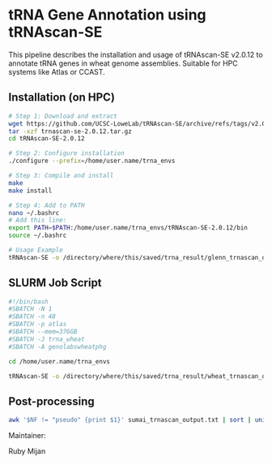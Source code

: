 # tRNA Gene Annotation using tRNAscan-SE
This pipeline describes the installation and usage of tRNAscan-SE v2.0.12 to annotate tRNA genes in wheat genome assemblies. Suitable for HPC systems like Atlas or CCAST.

## Installation (on HPC)
```bash
# Step 1: Download and extract
wget https://github.com/UCSC-LoweLab/tRNAscan-SE/archive/refs/tags/v2.0.12.tar.gz -O trnascan-se-2.0.12.tar.gz
tar -xzf trnascan-se-2.0.12.tar.gz
cd tRNAscan-SE-2.0.12

# Step 2: Configure installation
./configure --prefix=/home/user.name/trna_envs

# Step 3: Compile and install
make
make install

# Step 4: Add to PATH
nano ~/.bashrc
# Add this line:
export PATH=$PATH:/home/user.name/trna_envs/tRNAscan-SE-2.0.12/bin
source ~/.bashrc

# Usage Example
tRNAscan-SE -o /directory/where/this/saved/trna_result/glenn_trnascan_output.txt /directory/where/this/saved/wheat.fasta
```

## SLURM Job Script

```bash
#!/bin/bash
#SBATCH -N 1
#SBATCH -n 48
#SBATCH -p atlas
#SBATCH --mem=376GB
#SBATCH -J trna_wheat
#SBATCH -A genolabswheatphg

cd /home/user.name/trna_envs

tRNAscan-SE -o /directory/where/this/saved/trna_result/wheat_trnascan_output.txt /directory/where/this/saved/wheat.fasta
```

## Post-processing

```bash
awk '$NF != "pseudo" {print $1}' sumai_trnascan_output.txt | sort | uniq -c
```

Maintainer:

Ruby Mijan